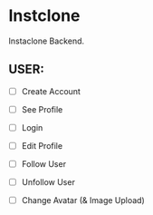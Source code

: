 # Instclone

Instaclone Backend.

## USER:

- [ ] Create Account
- [ ] See Profile
- [ ] Login
- [ ] Edit Profile
- [ ] Follow User
- [ ] Unfollow User
- [ ] Change Avatar (& Image Upload)

